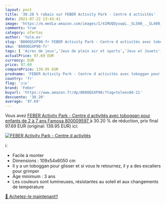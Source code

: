 ```yaml
---
layout: post
title: '30.20 % rabais sur FEBER Activity Park - Centre d activités'
date: 2021-07-22 13:43:41
image: 'https://m.media-amazon.com/images/I/41MUQOyswpL._SL500_._SL400_.jpg'
comments: true
category: ofertas
author: 'tole.es'
slug: 'B00OQSXP90-fr FEBER Activity Park - Centre d activités avec toboggan...'
sku: 'B00OQSXP90-fr'
tags: [ 'Aires de jeux','Jeux de plein air et sports','Jeux et Jouets','Jeux et jouets','Toboggans','feber', ]
actualPrice: 97.69 EUR
currency: EUR
price: 97.69
comparePrice: 139.95 EUR
prodname: 'FEBER Activity Park - Centre d activités avec toboggan pour enfants de 2 à 7 ans  Famosa 800009597 '
country: 'fr'
flag: '🇫🇷'
brand: 'Feber'
buyurl: 'https://www.amazon.fr/dp/B00OQSXP90/?tag=tolees0d-21'
descuento: '30.20'
average: '97.69'
---
```


Vous avez [FEBER Activity Park - Centre d activités avec toboggan pour enfants de 2 à 7 ans  Famosa 800009597 ](https://www.amazon.fr/dp/B00OQSXP90/?tag=tolees0d-21)  à  30.20 % de réduction, prix final  97.69 EUR (original: 139.95 EUR) ici:

[![FEBER Activity Park - Centre d activités](https://m.media-amazon.com/images/I/41MUQOyswpL._SL500_._SL400_.jpg)](https://www.amazon.fr/dp/B00OQSXP90/?tag=tolees0d-21)

ℹ️:

- Facile à monter
- Dimensions : 109x54x6050 cm
- Il y a un toboggan pour glisser et si vous le retournez, il y a des escaliers pour grimper
- Âge minimum : 3 ans
- Les couleurs sont lumineuses, résistantes au soleil et aux changements de température

[🛒 Achetez-le maintenant!!](https://www.amazon.fr/dp/B00OQSXP90/?tag=tolees0d-21)
